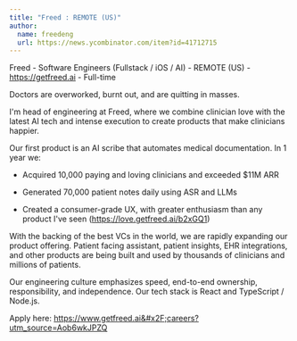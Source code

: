 ```yaml
---
title: "Freed : REMOTE (US)"
author:
  name: freedeng
  url: https://news.ycombinator.com/item?id=41712715
---
```

Freed - Software Engineers (Fullstack &#x2F; iOS &#x2F; AI) - REMOTE (US) - <a href="https:&#x2F;&#x2F;getfreed.ai" rel="nofollow">https:&#x2F;&#x2F;getfreed.ai</a> - Full-time

Doctors are overworked, burnt out, and are quitting in masses.

I&#x27;m head of engineering at Freed, where we combine clinician love with the latest AI tech and intense execution to create products that make clinicians happier.

Our first product is an AI scribe that automates medical documentation. In 1 year we:

- Acquired 10,000 paying and loving clinicians and exceeded $11M ARR

- Generated 70,000 patient notes daily using ASR and LLMs

- Created a consumer-grade UX, with greater enthusiasm than any product I&#x27;ve seen (<a href="https:&#x2F;&#x2F;love.getfreed.ai&#x2F;b2xGQ1" rel="nofollow">https:&#x2F;&#x2F;love.getfreed.ai&#x2F;b2xGQ1</a>)

With the backing of the best VCs in the world, we are rapidly expanding our product offering. Patient facing assistant, patient insights, EHR integrations, and other products are being built and used by thousands of clinicians and millions of patients.

Our engineering culture emphasizes speed, end-to-end ownership, responsibility, and independence. Our tech stack is React and TypeScript &#x2F; Node.js.

Apply here: <a href="https:&#x2F;&#x2F;www.getfreed.ai&#x2F;careers?utm_source=Aob6wkJPZQ" rel="nofollow">https:&#x2F;&#x2F;www.getfreed.ai&#x2F;careers?utm_source=Aob6wkJPZQ</a>
<JobApplication />
